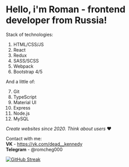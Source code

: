 # Hello, i'm Roman - frontend developer from Russia!

Stack of technologies:
 1. HTML/CSS/JS
 2. React 
 3. Redux
 4. SASS/SCSS
 5. Webpack
 6. Bootstrap 4/5
 
 And a little of:
 
 7. Git
 8. TypeScript
 9. Material UI
 10. Express
 11. Node.js
 12. MySQL

*Create websites since 2020. Think about users* ❤

Contact with me:  
**VK** - https://vk.com/dead__kennedy  
**Telegram** - @romcheg000  

[![GitHub Streak](https://streak-stats.demolab.com/?user=novemberrain00)](https://git.io/streak-stats)
